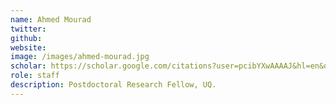 ```yaml
---
name: Ahmed Mourad
twitter: 
github: 
website: 
image: /images/ahmed-mourad.jpg
scholar: https://scholar.google.com/citations?user=pcibYXwAAAAJ&hl=en&oi=sra
role: staff
description: Postdoctoral Research Fellow, UQ.
---
```


